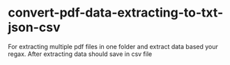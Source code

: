 # convert-pdf-data-extracting-to-txt-json-csv
For extracting multiple pdf files in one folder and extract data based your regax. After extracting data should save in csv file
